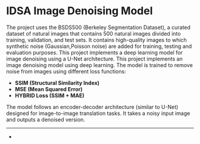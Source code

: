 # IDSA Image Denoising Model

The project uses the BSDS500 (Berkeley Segmentation Dataset), a curated dataset of natural images that contains 500 natural images divided into training, validation, and test sets. It contains high-quality images to which synthetic noise (Gaussian,Poisson noise) are added for training, testing and evaluation purposes.
This project implements a deep learning model for image denoising using a U-Net architecture. 
This project implements an image denoising model using deep learning. The model is trained to remove noise from images using different loss functions:

- **SSIM (Structural Similarity Index)**
- **MSE (Mean Squared Error)**
- **HYBRID Loss (SSIM + MAE)**

The model follows an encoder-decoder architecture (similar to U-Net) designed for image-to-image translation tasks. It takes a noisy input image and outputs a denoised version.
 ****
- 
